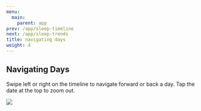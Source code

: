 ```yaml
---
menu:
  main:
    parent: app
prev: /app/sleep-timeline
next: /app/sleep-trends
title: navigating days
weight: 4
---
```


## Navigating Days


Swipe left or right on the timeline to navigate forward or back a day. Tap the date at the top to zoom out.

![](/img/sleep-trends.jpg)